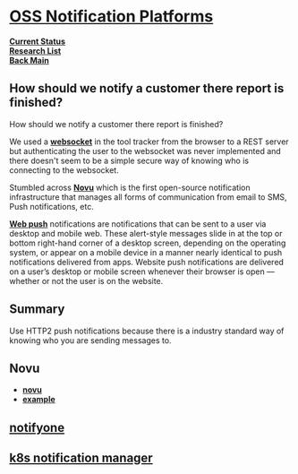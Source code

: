 # **[OSS Notification Platforms](https://novu.co/)**

**[Current Status](../../development/status/weekly/current_status.md)**\
**[Research List](../../research/research_list.md)**\
**[Back Main](../../README.md)**

## How should we notify a customer there report is finished?

How should we notify a customer there report is finished?

We used a **[websocket](https://www.pubnub.com/guides/websockets/)** in the tool tracker from the browser to a REST server but authenticating the user to the websocket was never implemented and there doesn't seem to be a simple secure way of knowing who is connecting to the websocket.

Stumbled across **[Novu](https://novu.co/)** which is the first open-source notification infrastructure that manages all forms of communication from email to SMS, Push notifications, etc.

**[Web push](../a_l/application_architecture/web_push.md)** notifications are notifications that can be sent to a user via desktop and mobile web. These alert-style messages slide in at the top or bottom right-hand corner of a desktop screen, depending on the operating system, or appear on a mobile device in a manner nearly identical to push notifications delivered from apps. Website push notifications are delivered on a user’s desktop or mobile screen whenever their browser is open — whether or not the user is on the website.

## Summary

Use HTTP2 push notifications because there is a industry standard way of knowing who you are sending messages to.

## Novu

- **[novu](https://novu.co/)**
- **[example](https://dev.to/novu/how-to-add-in-app-notifications-to-any-web-app-1b4n)**

## **[notifyone](https://medium.com/@prashantmishra_61952/introducing-notifyone-the-ultimate-open-source-notification-system-c9aeb81ba292)**

## **[k8s notification manager](https://github.com/kubesphere/notification-manager)**
